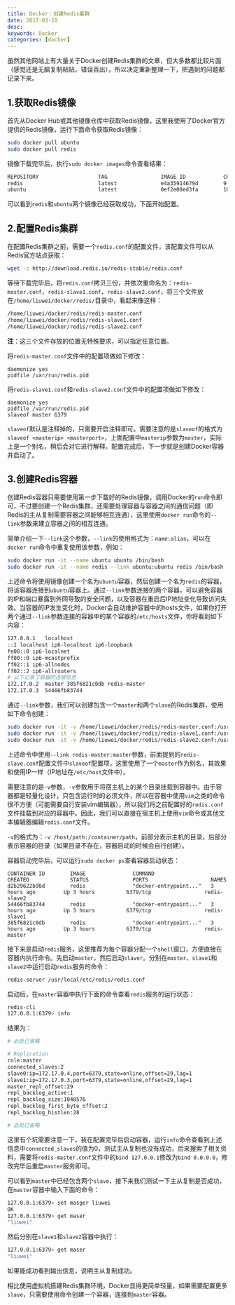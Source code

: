 ```yaml
---
title: Docker：创建Redis集群
date: 2017-03-10
desc:
keywords: Docker
categories: [docker]
---
```


虽然其他网站上有大量关于Docker创建Redis集群的文章，但大多数都比较片面（感觉还是无脑复制粘贴，错误百出），所以决定重新整理一下，把遇到的问题都记录下来。

<!-- more -->

## 1.获取Redis镜像

首先从Docker Hub或其他镜像仓库中获取Redis镜像，这里我使用了Docker官方提供的Redis镜像，运行下面命令获取Redis镜像：

```bash
sudo docker pull ubuntu
sudo docker pull redis
```

镜像下载完毕后，执行`sudo docker images`命令查看结果：

```bash
REPOSITORY                   TAG                 IMAGE ID            CREATED             SIZE
redis                        latest              e4a35914679d        9 days ago          183 MB
ubuntu                       latest              0ef2e08ed3fa        10 days ago         130 MB
```

可以看到`redis`和`ubuntu`两个镜像已经获取成功，下面开始配置。

## 2.配置Redis集群

在配置Redis集群之前，需要一个`redis.conf`的配置文件，该配置文件可以从Redis官方站点获取：

```bash
wget -c http://download.redis.io/redis-stable/redis.conf
```

等待下载完毕后，将`redis.conf`拷贝三份，并依次重命名为：`redis-master.conf`，`redis-slave1.conf`，`redis-slave2.conf`，将三个文件放在`/home/liuwei/docker/redis/`目录中，看起来像这样：

```bash
/home/liuwei/docker/redis/redis-master.conf
/home/liuwei/docker/redis/redis-slave1.conf
/home/liuwei/docker/redis/redis-slave2.conf
```

**注**：这三个文件存放的位置无特殊要求，可以指定任意位置。

将`redis-master.conf`文件中的配置项做如下修改：

```
daemonize yes
pidfile /var/run/redis.pid
```

将`redis-slave1.conf`和`redis-slave2.conf`文件中的配置项做如下修改：

```
daemonize yes
pidfile /var/run/redis.pid
slaveof master 6379
```

`slaveof`默认是注释掉的，只需要开启注释即可。需要注意的是`slaveof`的格式为`slaveof <masterip> <masterport>`，上面配置中`masterip`参数为`master`，实际上是一个别名，稍后会对它进行解释。配置完成后，下一步就是创建Docker容器并启动了。

## 3.创建Redis容器

创建Redis容器只需要使用第一步下载好的Redis镜像，调用Docker的`run`命令即可，不过要创建一个Redis集群，还需要处理容器与容器之间的通信问题（即Redis的主从复制需要容器之间能够相互连通），这里使用`docker run`命令的`--link`参数来建立容器之间的相互连通。

简单介绍一下`--link`这个参数，`--link`的使用格式为：`name:alias`，可以在`docker run`命令中重复使用该参数，例如：

```bash
sudo docker run -it --name ubuntu ubuntu /bin/bash
sudo docker run -it --name redis --link ubuntu:ubuntu redis /bin/bash
```

上述命令将使用镜像创建一个名为`ubuntu`容器，然后创建一个名为`redis`的容器，将该容器连接到`ubuntu`容器上。通过`--link`参数连接的两个容器，可以避免容器的IP和端口暴露到外网导致的安全问题，以及容器在重启后IP地址变化导致访问失效。当容器的IP发生变化时，Docker会自动维护容器中的hosts文件，如果你打开两个通过`--link`参数连接的容器中的某个容器的`/etc/hosts`文件，你将看到如下内容：

```bash
127.0.0.1	localhost
::1	localhost ip6-localhost ip6-loopback
fe00::0	ip6-localnet
ff00::0	ip6-mcastprefix
ff02::1	ip6-allnodes
ff02::2	ip6-allrouters
# 以下记录了容器的连接信息
172.17.0.2	master 385f6821c0db redis-master
172.17.0.3	54466fb83744
```

通过`--link`参数，我们可以创建包含一个`master`和两个`slave`的Redis集群，使用如下命令创建：

```bash
sudo docker run -it -v /home/liuwei/docker/redis/redis-master.conf:/usr/local/etc/redis/redis.conf --name redis-master redis /bin/bash
sudo docker run -it -v /home/liuwei/docker/redis/redis-slave1.conf:/usr/local/etc/redis/redis.conf --name redis-slave1 --link redis-master:master redis /bin/bash
sudo docker run -it -v /home/liuwei/docker/redis/redis-slave2.conf:/usr/local/etc/redis/redis.conf --name redis-slave2 --link redis-master:master redis /bin/bash
```

上述命令中使用`--link redis-master:master`参数，前面提到的`redis-slave.conf`配置文件中`slaveof`配置项，这里使用了一个`master`作为别名，其效果和使用IP一样（IP地址在`/etc/host`文件中）。

需要注意的是`-v`参数，`-v`参数用于将宿主机上的某个目录挂载到容器中。由于容器都是轻量化设计，只包含运行时的必须文件，所以在容器中使用`vim`之类的命令很不方便（可能需要自行安装vim编辑器），所以我们将之前配置好的`redis.conf`文件挂载到对应的容器中。因此，我们可以直接在宿主机上使用`vim`命令或其他文本编辑器编辑`redis.conf`文件。

`-v`的格式为：`-v /host/path:/container/path`，前部分表示主机的目录，后部分表示容器的目录（如果目录不存在，容器启动的时候会自行创建）。

容器启动完毕后，可以运行`sudo docker ps`查看容器启动状态：

```
CONTAINER ID        IMAGE               COMMAND                  CREATED             STATUS              PORTS                    NAMES
d2b29622b98d        redis               "docker-entrypoint..."   3 hours ago         Up 3 hours          6379/tcp                 redis-slave2
54466fb83744        redis               "docker-entrypoint..."   3 hours ago         Up 3 hours          6379/tcp                 redis-slave1
385f6821c0db        redis               "docker-entrypoint..."   3 hours ago         Up 3 hours          6379/tcp                 redis-master
```

接下来是启动`redis`服务，这里推荐为每个容器分配一个`shell`窗口，方便直接在容器内执行命令。先启动`master`，然后启动`slaver`。分别在`master`、`slave1`和`slave2`中运行启动`redis`服务的命令：

```bash
redis-server /usr/local/etc/redis/redis.conf
```

启动后，在`master`容器中执行下面的命令查看`redis`服务的运行状态：

```bash
redis-cli
127.0.0.1:6379> info
```

结果为：

```bash
# 此处已省略

# Replication
role:master
connected_slaves:2
slave0:ip=172.17.0.4,port=6379,state=online,offset=29,lag=1
slave1:ip=172.17.0.3,port=6379,state=online,offset=29,lag=1
master_repl_offset:29
repl_backlog_active:1
repl_backlog_size:1048576
repl_backlog_first_byte_offset:2
repl_backlog_histlen:28

# 此处已省略
```

这里有个坑需要注意一下，我在配置完毕后启动容器，运行`info`命令查看到上述信息中`connected_slaves`的值为0，测试主从复制也没有成功，后来搜索了相关资料，需要将`redis-master.conf`文件中的`bind 127.0.0.1`修改为`bind 0.0.0.0`，修改完毕后重启`master`服务即可。


可以看到`master`中已经包含两个`slave`，接下来我们测试一下主从复制是否成功，在`master`容器中输入下面的命令：

```bash
127.0.0.1:6379> set masger liuwei
OK
127.0.0.1:6379> get maser
"liuwei"
```

然后分别在`slave1`和`slave2`容器中执行：

```bash
127.0.0.1:6379> get maser
"liuwei"
```

如果能成功看到输出信息，说明主从复制成功。

相比使用虚拟机搭建Redis集群环境，Docker显得更简单轻量，如果需要配置更多`slave`，只需要使用命令创建一个容器，连接到`master`容器。
